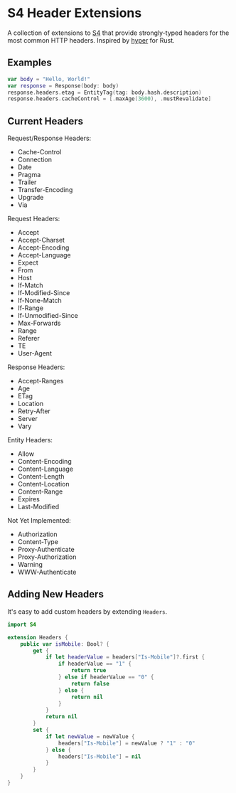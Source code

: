 # S4 Header Extensions

A collection of extensions to [S4](https://github.com/SwiftX/S4) that provide strongly-typed headers for the most common HTTP headers. Inspired by [hyper](https://github.com/hyperium/hyper) for Rust.

## Examples

```swift
var body = "Hello, World!"
var response = Response(body: body)
response.headers.etag = EntityTag(tag: body.hash.description)
response.headers.cacheControl = [.maxAge(3600), .mustRevalidate]
```


## Current Headers

Request/Response Headers:
- Cache-Control
- Connection
- Date
- Pragma
- Trailer
- Transfer-Encoding
- Upgrade
- Via

Request Headers:
- Accept
- Accept-Charset
- Accept-Encoding
- Accept-Language
- Expect
- From
- Host
- If-Match
- If-Modified-Since
- If-None-Match
- If-Range
- If-Unmodified-Since
- Max-Forwards
- Range
- Referer
- TE
- User-Agent

Response Headers:
- Accept-Ranges
- Age
- ETag
- Location
- Retry-After
- Server
- Vary

Entity Headers:
- Allow
- Content-Encoding
- Content-Language
- Content-Length
- Content-Location
- Content-Range
- Expires
- Last-Modified

Not Yet Implemented:
- Authorization
- Content-Type
- Proxy-Authenticate
- Proxy-Authorization
- Warning
- WWW-Authenticate


## Adding New Headers

It's easy to add custom headers by extending `Headers`.

```swift
import S4

extension Headers {
    public var isMobile: Bool? {
        get {
            if let headerValue = headers["Is-Mobile"]?.first {
                if headerValue == "1" {
                    return true
                } else if headerValue == "0" {
                    return false
                } else {
                    return nil
                }
            }
            return nil
        }
        set {
            if let newValue = newValue {
                headers["Is-Mobile"] = newValue ? "1" : "0"
            } else {
                headers["Is-Mobile"] = nil
            }
        }
    }
}
```